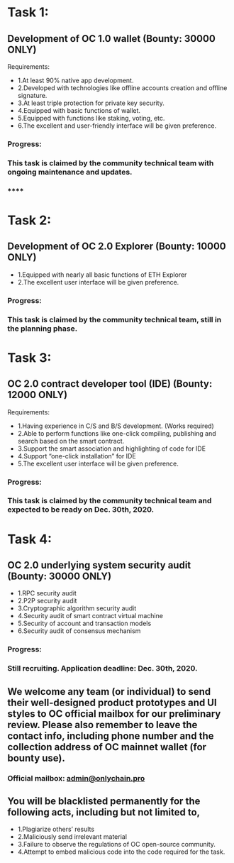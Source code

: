 # Task 1:
## Development of OC 1.0 wallet (Bounty: 30000 ONLY)
Requirements:
* 1.At least 90% native app development.
* 2.Developed with technologies like offline accounts creation and offline signature.
* 3.At least triple protection for private key security.
* 4.Equipped with basic functions of wallet.
* 5.Equipped with functions like staking, voting, etc.
* 6.The excellent and user-friendly interface will be given preference. 
### Progress:
### This task is claimed by the community technical team with ongoing maintenance and updates.

### ****

# Task 2:
## Development of OC 2.0 Explorer (Bounty: 10000 ONLY)
* 1.Equipped with nearly all basic functions of ETH Explorer 
* 2.The excellent user interface will be given preference.
### Progress:
### This task is claimed by the community technical team, still in the planning phase.




# Task 3:
## OC 2.0 contract developer tool (IDE) (Bounty: 12000 ONLY)
Requirements:
* 1.Having experience in C/S and B/S development. (Works required)
* 2.Able to perform functions like one-click compiling, publishing and search based on the smart contract.
* 3.Support the smart association and highlighting of code for IDE
* 4.Support “one-click installation” for IDE
* 5.The excellent user interface will be given preference.
### Progress:
### This task is claimed by the community technical team and expected to be ready on Dec. 30th, 2020.




# Task 4:
## OC 2.0 underlying system security audit (Bounty: 30000 ONLY)
* 1.RPC security audit
* 2.P2P security audit
* 3.Cryptographic algorithm security audit
* 4.Security audit of smart contract virtual machine
* 5.Security of account and transaction models
* 6.Security audit of consensus mechanism
### Progress:
### Still recruiting. Application deadline: Dec. 30th, 2020.




## We welcome any team (or individual) to send their well-designed product prototypes and UI styles to OC official mailbox for our preliminary review. Please also remember to leave the contact info, including phone number and the collection address of OC mainnet wallet (for bounty use).
### Official mailbox: admin@onlychain.pro






## You will be blacklisted permanently for the following acts, including but not limited to,
* 1.Plagiarize others’ results
* 2.Maliciously send irrelevant material 
* 3.Failure to observe the regulations of OC open-source community.
* 4.Attempt to embed malicious code into the code required for the task.

